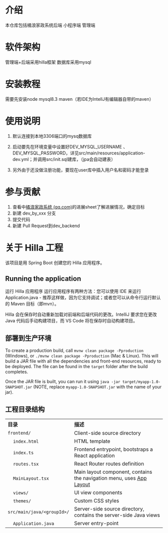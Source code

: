 # 介绍

本仓库包括橘浪家政系统后端 小程序端 管理端

# 软件架构

管理端+后端采用hilla框架 数据库采用mysql

# 安装教程

需要先安装node mysql8.3 maven（若IDE为IntellJ有编辑器自带的maven）

# 使用说明

1. 默认连接到本地3306端口的mysq数据库

2. 启动要先在环境变量中设置好DEV_MYSQL_USERNAME 、DEV_MYSQL_PASSWORD，详见src/main/resources/application-dev.yml；并调用src/init.sql建库，（jpa会自动建表）

3. 另外由于还没做注册功能，要现在user库中插入用户名和密码才能登录

# 参与贡献

1. 查看中[橘浪家政系统 (qq.com)](https://docs.qq.com/sheet/DQlFVR1haaEVZZW1E?tab=r14pmh)的进展sheet了解进展情况，确定目标
2. 新建 dev_by_xxx 分支
3. 提交代码
4. 新建 Pull Request到dev_backend

# 关于 Hilla 工程

该项目是用 Spring Boot 创建您的 Hilla 应用程序。

## Running the application

运行 Hilla 应用程序
运行应用程序有两种方法：您可以使用 IDE 来运行Application.java - 推荐这样做，因为它支持调试；或者您可以从命令行运行默认的
Maven 目标（即mvn）。

Hilla 会在保存时自动重新加载对前端和后端代码的更改。IntelliJ 要求您在更改 Java 代码后手动构建项目，而 VS Code 将在保存时自动构建项目。

## 部署到生产环境

To create a production build, call `mvnw clean package -Pproduction` (Windows),
or `./mvnw clean package -Pproduction` (Mac & Linux).
This will build a JAR file with all the dependencies and front-end resources,
ready to be deployed. The file can be found in the `target` folder after the build completes.

Once the JAR file is built, you can run it using
`java -jar target/myapp-1.0-SNAPSHOT.jar` (NOTE, replace
`myapp-1.0-SNAPSHOT.jar` with the name of your jar).

## 工程目录结构

<table style="width:100%; text-align: left;">
  <tr><th>目录</th><th>描述</th></tr>
  <tr><td><code>frontend/</code></td><td>Client-side source directory</td></tr>
  <tr><td>&nbsp;&nbsp;&nbsp;&nbsp;<code>index.html</code></td><td>HTML template</td></tr>
  <tr><td>&nbsp;&nbsp;&nbsp;&nbsp;<code>index.ts</code></td><td>Frontend 
entrypoint, bootstraps a React application</td></tr>
  <tr><td>&nbsp;&nbsp;&nbsp;&nbsp;<code>routes.tsx</code></td><td>React Router routes definition</td></tr>
  <tr><td>&nbsp;&nbsp;&nbsp;&nbsp;<code>MainLayout.tsx</code></td><td>Main 
layout component, contains the navigation menu, uses <a href="https://hilla.dev/docs/react/components/app-layout">
App Layout</a></td></tr>
  <tr><td>&nbsp;&nbsp;&nbsp;&nbsp;<code>views/</code></td><td>UI view 
components</td></tr>
  <tr><td>&nbsp;&nbsp;&nbsp;&nbsp;<code>themes/</code></td><td>Custom  
CSS styles</td></tr>
  <tr><td><code>src/main/java/&lt;groupId&gt;/</code></td><td>Server-side 
source directory, contains the server-side Java views</td></tr>
  <tr><td>&nbsp;&nbsp;&nbsp;&nbsp;<code>Application.java</code></td><td>Server entry-point</td></tr>
</table>
